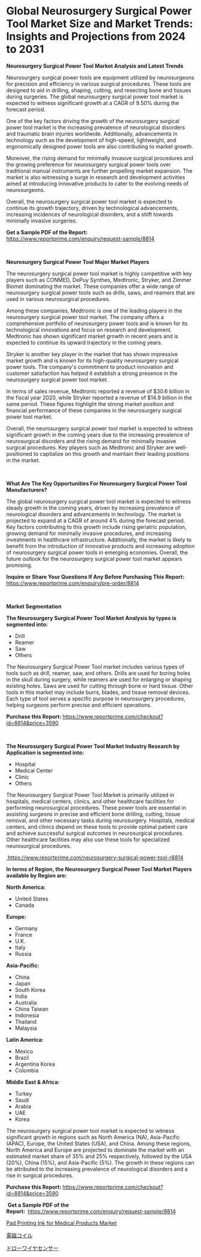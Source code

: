 <p><h1>Global Neurosurgery Surgical Power Tool Market Size and Market Trends: Insights and Projections from 2024 to 2031</h1></p><p><strong>Neurosurgery Surgical Power Tool Market Analysis and Latest Trends</strong></p>
<p><p>Neurosurgery surgical power tools are equipment utilized by neurosurgeons for precision and efficiency in various surgical procedures. These tools are designed to aid in drilling, shaping, cutting, and resecting bone and tissues during surgeries. The global neurosurgery surgical power tool market is expected to witness significant growth at a CAGR of 9.50% during the forecast period.</p><p>One of the key factors driving the growth of the neurosurgery surgical power tool market is the increasing prevalence of neurological disorders and traumatic brain injuries worldwide. Additionally, advancements in technology such as the development of high-speed, lightweight, and ergonomically designed power tools are also contributing to market growth.</p><p>Moreover, the rising demand for minimally invasive surgical procedures and the growing preference for neurosurgery surgical power tools over traditional manual instruments are further propelling market expansion. The market is also witnessing a surge in research and development activities aimed at introducing innovative products to cater to the evolving needs of neurosurgeons.</p><p>Overall, the neurosurgery surgical power tool market is expected to continue its growth trajectory, driven by technological advancements, increasing incidences of neurological disorders, and a shift towards minimally invasive surgeries.</p></p>
<p><strong>Get a Sample PDF of the Report:&nbsp;</strong> <a href="https://www.reportprime.com/enquiry/request-sample/8814">https://www.reportprime.com/enquiry/request-sample/8814</a></p>
<p>&nbsp;</p>
<p><strong>Neurosurgery Surgical Power Tool Major Market Players</strong></p>
<p><p>The neurosurgery surgical power tool market is highly competitive with key players such as CONMED, DePuy Synthes, Medtronic, Stryker, and Zimmer Biomet dominating the market. These companies offer a wide range of neurosurgery surgical power tools such as drills, saws, and reamers that are used in various neurosurgical procedures.</p><p>Among these companies, Medtronic is one of the leading players in the neurosurgery surgical power tool market. The company offers a comprehensive portfolio of neurosurgery power tools and is known for its technological innovations and focus on research and development. Medtronic has shown significant market growth in recent years and is expected to continue its upward trajectory in the coming years.</p><p>Stryker is another key player in the market that has shown impressive market growth and is known for its high-quality neurosurgery surgical power tools. The company's commitment to product innovation and customer satisfaction has helped it establish a strong presence in the neurosurgery surgical power tool market.</p><p>In terms of sales revenue, Medtronic reported a revenue of $30.6 billion in the fiscal year 2020, while Stryker reported a revenue of $14.9 billion in the same period. These figures highlight the strong market position and financial performance of these companies in the neurosurgery surgical power tool market.</p><p>Overall, the neurosurgery surgical power tool market is expected to witness significant growth in the coming years due to the increasing prevalence of neurosurgical disorders and the rising demand for minimally invasive surgical procedures. Key players such as Medtronic and Stryker are well-positioned to capitalize on this growth and maintain their leading positions in the market.</p></p>
<p>&nbsp;</p>
<p><strong>What Are The Key Opportunities For Neurosurgery Surgical Power Tool Manufacturers?</strong></p>
<p><p>The global neurosurgery surgical power tool market is expected to witness steady growth in the coming years, driven by increasing prevalence of neurological disorders and advancements in technology. The market is projected to expand at a CAGR of around 4% during the forecast period. Key factors contributing to this growth include rising geriatric population, growing demand for minimally invasive procedures, and increasing investments in healthcare infrastructure. Additionally, the market is likely to benefit from the introduction of innovative products and increasing adoption of neurosurgery surgical power tools in emerging economies. Overall, the future outlook for the neurosurgery surgical power tool market appears promising.</p></p>
<p><strong>Inquire or Share Your Questions If Any Before Purchasing This Report:</strong> <a href="https://www.reportprime.com/enquiry/pre-order/8814">https://www.reportprime.com/enquiry/pre-order/8814</a></p>
<p>&nbsp;</p>
<p><strong>Market Segmentation</strong></p>
<p><strong>The Neurosurgery Surgical Power Tool Market Analysis by types is segmented into:</strong></p>
<p><ul><li>Drill</li><li>Reamer</li><li>Saw</li><li>Others</li></ul></p>
<p><p>The Neurosurgery Surgical Power Tool market includes various types of tools such as drill, reamer, saw, and others. Drills are used for boring holes in the skull during surgery, while reamers are used for enlarging or shaping existing holes. Saws are used for cutting through bone or hard tissue. Other tools in this market may include burrs, blades, and tissue removal devices. Each type of tool serves a specific purpose in neurosurgery procedures, helping surgeons perform precise and efficient operations.</p></p>
<p><strong>Purchase this Report:&nbsp;</strong><a href="https://www.reportprime.com/checkout?id=8814&price=3590">https://www.reportprime.com/checkout?id=8814&price=3590</a></p>
<p>&nbsp;</p>
<p><strong>The Neurosurgery Surgical Power Tool Market Industry Research by Application is segmented into:</strong></p>
<p><ul><li>Hospital</li><li>Medical Center</li><li>Clinic</li><li>Others</li></ul></p>
<p><p>The Neurosurgery Surgical Power Tool Market is primarily utilized in hospitals, medical centers, clinics, and other healthcare facilities for performing neurosurgical procedures. These power tools are essential in assisting surgeons in precise and efficient bone drilling, cutting, tissue removal, and other necessary tasks during neurosurgery. Hospitals, medical centers, and clinics depend on these tools to provide optimal patient care and achieve successful surgical outcomes in neurosurgical procedures. Other healthcare facilities may also use these tools for specialized neurosurgical procedures.</p></p>
<p><a href="https://www.reportprime.com/neurosurgery-surgical-power-tool-r8814">&nbsp;https://www.reportprime.com/neurosurgery-surgical-power-tool-r8814</a></p>
<p><strong>In terms of Region, the Neurosurgery Surgical Power Tool Market Players available by Region are:</strong></p>
<p>
    <p> <strong> North America: </strong>
        <ul>
            <li>United States</li>
            <li>Canada</li>
        </ul>
        </p> 
    <p> <strong> Europe: </strong>
        <ul>
            <li>Germany</li>
            <li>France</li>
            <li>U.K.</li>
            <li>Italy</li>
            <li>Russia</li>
        </ul>
        </p> 
    <p> <strong> Asia-Pacific: </strong>
        <ul>
            <li>China</li>
            <li>Japan</li>
            <li>South Korea</li>
            <li>India</li>
            <li>Australia</li>
            <li>China Taiwan</li>
            <li>Indonesia</li>
            <li>Thailand</li>
            <li>Malaysia</li>
        </ul>
        </p> 
    <p> <strong> Latin America: </strong>
        <ul>
            <li>Mexico</li>
            <li>Brazil</li>
            <li>Argentina Korea</li>
            <li>Colombia</li>
        </ul>
        </p> 
    <p> <strong> Middle East & Africa: </strong>
        <ul>
            <li>Turkey</li>
            <li>Saudi</li>
            <li>Arabia</li>
            <li>UAE</li>
            <li>Korea</li>
        </ul>
    </p>
    </p>
<p><p>The neurosurgery surgical power tool market is expected to witness significant growth in regions such as North America (NA), Asia-Pacific (APAC), Europe, the United States (USA), and China. Among these regions, North America and Europe are projected to dominate the market with an estimated market share of 35% and 25% respectively, followed by the USA (20%), China (15%), and Asia-Pacific (5%). The growth in these regions can be attributed to the increasing prevalence of neurological disorders and a rise in surgical procedures.</p></p>
<p><strong>Purchase this Report: </strong><a href="https://www.reportprime.com/checkout?id=8814&price=3590">https://www.reportprime.com/checkout?id=8814&price=3590</a></p>
<p>&nbsp;<strong>Get a Sample PDF of the Report:&nbsp;&nbsp;</strong><a href="https://www.reportprime.com/enquiry/request-sample/8814">https://www.reportprime.com/enquiry/request-sample/8814</a></p>
<p><strong></strong></p>
<p><p><a href="https://github.com/shahriarnajimjoy333/Market-Research-Report-List-1/blob/main/pad-printing-ink-for-medical-products-market.md">Pad Printing Ink for Medical Products Market</a></p><p><a href="https://github.com/reliezer65/Market-Research-Report-List-2/blob/main/507076977754.md">電磁コイル</a></p><p><a href="https://github.com/tanyaali3/Market-Research-Report-List-2/blob/main/468659877755.md">ドローワイヤセンサー</a></p></p>